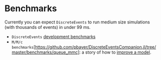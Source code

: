 # Benchmarks

Currently you can expect `DiscreteEvents` to run medium size simulations (with thousands of events) in under 99 ms.

- `DiscreteEvents` [development benchmarks](https://github.com/pbayer/DiscreteEventsCompanion.jl/tree/master/benchmarks)
- `M/M/c benchmarks`[https://github.com/pbayer/DiscreteEventsCompanion.jl/tree/master/benchmarks/queue_mmc]: a story of how to [improve a model](https://github.com/pbayer/DiscreteEventsCompanion.jl/issues/1).

